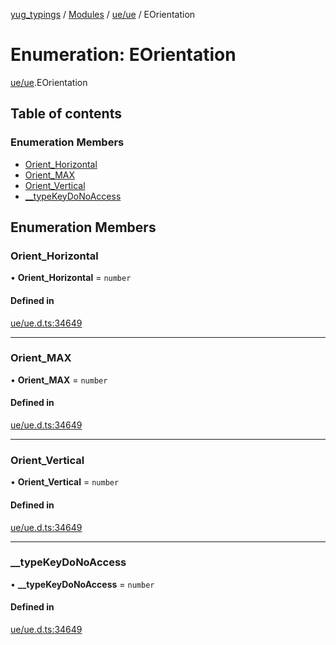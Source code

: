 [yug_typings](../README.md) / [Modules](../modules.md) / [ue/ue](../modules/ue_ue.md) / EOrientation

# Enumeration: EOrientation

[ue/ue](../modules/ue_ue.md).EOrientation

## Table of contents

### Enumeration Members

- [Orient\_Horizontal](ue_ue.EOrientation.md#orient_horizontal)
- [Orient\_MAX](ue_ue.EOrientation.md#orient_max)
- [Orient\_Vertical](ue_ue.EOrientation.md#orient_vertical)
- [\_\_typeKeyDoNoAccess](ue_ue.EOrientation.md#__typekeydonoaccess)

## Enumeration Members

### Orient\_Horizontal

• **Orient\_Horizontal** = `number`

#### Defined in

[ue/ue.d.ts:34649](https://github.com/YugMetaverse/yug_typings/blob/b7d9b19/ue/ue.d.ts#L34649)

___

### Orient\_MAX

• **Orient\_MAX** = `number`

#### Defined in

[ue/ue.d.ts:34649](https://github.com/YugMetaverse/yug_typings/blob/b7d9b19/ue/ue.d.ts#L34649)

___

### Orient\_Vertical

• **Orient\_Vertical** = `number`

#### Defined in

[ue/ue.d.ts:34649](https://github.com/YugMetaverse/yug_typings/blob/b7d9b19/ue/ue.d.ts#L34649)

___

### \_\_typeKeyDoNoAccess

• **\_\_typeKeyDoNoAccess** = `number`

#### Defined in

[ue/ue.d.ts:34649](https://github.com/YugMetaverse/yug_typings/blob/b7d9b19/ue/ue.d.ts#L34649)
